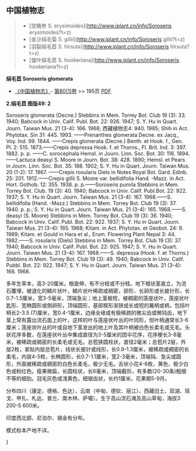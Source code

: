 

## 中国植物志

> * [空桶参  S.  erysimoides](http://www.iplant.cn/info/Soroseris erysimoides?t=z)
> * [金沙绢毛菊  S.  gillii](http://www.iplant.cn/info/Soroseris gillii?t=z)
> * [羽裂绢毛苣  S.  hirsuta](http://www.iplant.cn/info/Soroseris hirsuta?t=z)
> * [皱叶绢毛苣  S.  hookeriana](http://www.iplant.cn/info/Soroseris hookeriana?t=z)

**绢毛苣 Soroseris glomerata**

* [《中国植物志》](http://www.iplant.cn/frps)- [第80(1)卷](http://www.iplant.cn/frps/vol/80(1)) >> 195页 [PDF](http://www.iplant.cn/frps/pdf/80(1)/195a.PDF)

**2.绢毛苣 图版49: 2**

Soroseris glomerata (Decne.) Stebbins in Mem. Torrey Bot. Club 19 (3): 33. 1940; Babcock in Univ. Calif. Publ. Bot. 22: 926. 1947; S. Y. Hu in Quart. Journ. Taiwan Mus. 21 (3-4): 166. 1968; 西藏植物志4: 940. 1985; Shih in Act. Phytotax. Sin 31: 445. 1993. ——Prenanthes glomerata Decne. ex Jacq., Voy. Ind. 99. 1844. ——Crepis glomerata (Decne.) Benth. et Hook. f., Gen. Pl. 2: 515. 1873.——Crepis depressa Hook. f. et Thorns., Fl. Brit. Ind. 3: 397. 1882. p. p. ——C. sorocephala Hemsl. in Journ. Linn. Soc. Bot. 30: 116. 1894.——Lactuca deasyi S. Moore in Journ. Bot. 38: 428. 1890; Hemsl. et Pears in Journ. Linn. Soc. Bot. 35: 188. 1902; S. Y. Hu in Quart. Journ. Taiwan Mus. 20 (1-2): 17. 1967. ——Crepis rosularis Diels in Notes Royal Bot. Gard. Edinb. 25: 201. 1912.——Crepis gillii S. Moore var. bellidifolia Hand. -Mazz. in Act. Hort. Gothob. 12: 355. 1938. p. p.——Soroseris pumila Stebbins in Mem. Torrey Bot. Club. 19 (3): 40. 1940; Babcock in Univ. Calif. Publ.Bot. 22: 922. 1937; S. Y. Hu in Quart. Journ. Taiwan Mus. 21 (3-4): 167. 1968.——S. bellidifolia (Hand. -Mazz.) Stebbins in Mem. Torrey Bot. Club 19 (3): 37. 1940. p. p.; S. Y. Hu in Quart. Journ. Taiwan Mus. 21 (3-4): 165. 1968.——S. deasyi (S. Moore) Stebbins in Mem. Torrey Bot. Club 19 (3): 36. 1940; Babcock in Univ. Calif. Publ. Bot. 22: 922. 1937; S. Y. Hu in Quart. Journ. Taiwan Mus. 21 (3-4): 165. 1968; Kitam. in Act. Phytotax. et Geobot. 24: 9. 1969; Kitam. et Gould in Hara et al., Erum. Flowering Plant Nepal 3: 44. 1982.——S. rosularis (Diels) Stebbins in Mem. Torrey Bot. Club 19 (3): 37. 1940; Babcock in Univ. Calif. Publ. Bot. 22: 925. 1947; S. Y. Hu in Quart. Journ. Taiwan Mus. 21 (3-4): 167. 1968.——S. depressa (Hook. f. et Thorns.) Stebbins in Mem. Torrey Bot. Club 19 (3): 49. 1940; Babcock in Univ. Calif. Pubbl. Bot. 22: 922. 1947; S. Y. Hu in Quart. Journ. Taiwan Mus. 21 (3-4): 166. 1968.

多年生草本，高3-20厘米。根直伸，有不分枝或不分枝。地下根状茎直立，为流石覆埋，被退化的鳞片状叶，鳞片状叶稀疏或稠密，卵形、长卵形或长披针形，长0.7-1.5厘米，宽3-5毫米，顶端急尖；地上茎极短，被稠密的莲座状叶，莲座状叶匙形、宽椭圆形或倒卵形，顶端圆形，基部楔形渐狭成长或短的翼柄或柄，包括叶柄长2-3.5 (7)厘米，宽0.4-1厘米，边缘全缘或有极稀疏的微尖齿或微钝齿，地下茎上常有露出流石面上的叶，这样的叶与莲座状叶丛的叶同形，但叶柄通常长3-6厘米；莲座状叶丛的叶或自地下茎发出的地上叶及其叶柄被白色长柔毛或无毛。头状花序多数，在莲座状叶丛中集成直径为3-5厘米的团伞花序，花序梗长3-8毫米，被稀疏或稠密的长柔毛或无毛。总苞狭圆柱状，直径2毫米；总苞片2层，外层2枚，紧贴内层总苞片，线状长披针或线形，长0.9-1.3厘米，被稀疏或稠密的长柔毛，内层4-5枚，长椭圆形，长0.7-1.1厘米，宽2-3毫米，顶端钝、急尖或圆形，外面被稀疏或稠密的白色长柔毛，极少无毛。舌状小花4-6枚，黄色，极少白色或粉红色。瘦果微扁，长圆柱状，长6毫米，顶端截形，有多数(20-30条)粗细不等的细肋。冠毛灰色或浅黄色，细锯齿状，长约1厘米。花果期5-9月。

分布四川（康定、德格、色达）、云南（中甸、德钦、丽江）、西藏旧土、双湖、班戈、甲扎、札达、普兰、南木林、萨噶）。生于高山流石滩及高山草甸，海拔3 200-5 600米。

印度西北部、尼泊尔、锡金有分布。

模式标本产地不详。

}